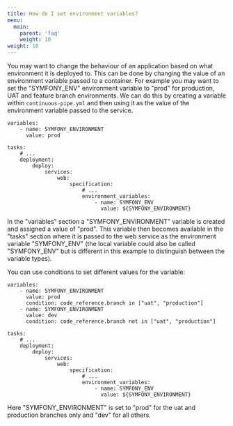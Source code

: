 ```yaml
---
title: How do I set environment variables?
menu:
  main:
    parent: 'faq'
    weight: 10
weight: 10
---
```

You may want to change the behaviour of an application based on what environment it is deployed to. This can be done by changing the value of an environment variable passed to a container. For example you may want to set the "SYMFONY_ENV" environment variable to "prod" for production, UAT and feature branch environments. We can do this by creating a variable within `continuous-pipe.yml` and then using it as the value of the environment variable passed to the service.

```
variables:
    - name: SYMFONY_ENVIRONMENT
      value: prod
 
tasks:
    # ...
    deployment:
        deploy:
            services:
                web:
                    specification:
                        # ...
                        environment_variables:
                            - name: SYMFONY_ENV
                              value: ${SYMFONY_ENVIRONMENT}
```

In the "variables" section a "SYMFONY_ENVIRONMENT" variable is created and assigned a value of "prod". This variable then becomes available in the "tasks" section where it is passed to the web service as the environment variable "SYMFONY_ENV" (the local variable could also be called "SYMFONY_ENV" but is different in this example to distinguish between the variable types).

You can use conditions to set different values for the variable:

```
variables:
    - name: SYMFONY_ENVIRONMENT
      value: prod
      condition: code_reference.branch in ["uat", "production"]
    - name: SYMFONY_ENVIRONMENT
      value: dev
      condition: code_reference.branch not in ["uat", "production"]
 
tasks:
    # ...
    deployment:
        deploy:
            services:
                web:
                    specification:
                        # ...
                        environment_variables:
                            - name: SYMFONY_ENV
                              value: ${SYMFONY_ENVIRONMENT}
```
Here "SYMFONY_ENVIRONMENT" is set to "prod" for the uat and production branches only and "dev" for all others.
